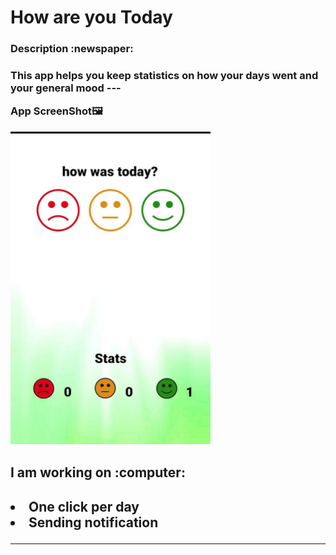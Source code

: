 # How are you Today 

<h3>Description :newspaper: <h3>
 This app helps you keep statistics on how your days went and your general mood 
 ---

App ScreenShot:framed_picture:
<p align="left">
  <img width="320" height="500" src="https://raw.githubusercontent.com/bdrnpr/how-are-you-today-kotlin-app/main/appSS.png">
</p>

 <h2>I am working on :computer:	<h2>
  <li>One click per day
  <li>Sending notification

 ---
 
